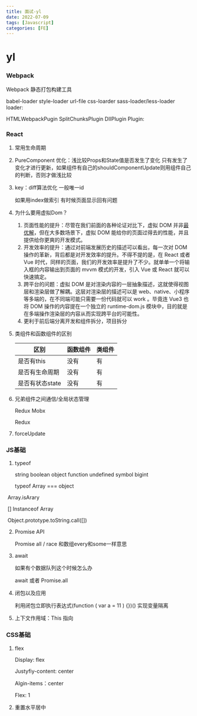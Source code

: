 ```yaml
---
title: 面试-yl
date: 2022-07-09
tags: [Javascript]
categories: [FE]
---
```


# yl

### Webpack

Webpack 静态打包构建工具

babel-loader   style-loader url-file css-loarder sass-loader/less-loader      loader:

HTMLWebpackPugin SplitChunksPlugin DIIPlugin      Plugin:

### React

1. 常用生命周期

2. PureComponent 优化：浅比较Props和State值是否发生了变化 只有发生了变化才进行更新，如果组件有自己的shouldComponentUpdate则用组件自己的判断，否则才做浅比较

3. key：diff算法优化 一般唯一id

   如果用index做索引 有时候页面显示回有问题

4. 为什么要用虚拟Dom？ 

   1. 页面性能的提升：尽管在我们前面的各种论证对比下，虚拟 DOM 并非[最优解](https://www.zhihu.com/search?q=最优解&search_source=Entity&hybrid_search_source=Entity&hybrid_search_extra={"sourceType"%3A"article"%2C"sourceId"%3A405905695})，但在大多数场景下，虚拟 DOM 能给你的页面过得去的性能，并且提供给你更爽的开发模式。
   2. 开发效率的提升：通过对前端发展历史的描述可以看出，每一次对 DOM 操作的革新，背后都是对开发效率的提升。不得不提的是，在 React 或者 Vue 时代，同样的页面，我们的开发效率是提升了不少。就单单一个将输入框的内容输出到页面的 mvvm 模式的开发，引入 Vue 或 React 就可以快速搞定。
   3. 跨平台的问题：虚拟 DOM 是对渲染内容的一层抽象描述，这就使得视图层和渲染层做了解耦。这层对渲染层的描述可以是 web、native、小程序等多端的，在不同端可能只需要一份代码就可以 work 。毕竟连 Vue3 也将 DOM 操作的内容提在一个独立的 runtime-dom.js 模块中，目的就是在多端操作渲染层的内容从而实现跨平台的可能性。
   4. 更利于前后端分离开发和组件拆分，项目拆分

5. 类组件和函数组件的区别

   | 区别            | 函数组件 | 类组件 |
   | --------------- | -------- | ------ |
   | 是否有this      | 没有     | 有     |
   | 是否有生命周期  | 没有     | 有     |
   | 是否有状态state | 没有     | 有     |

6. 兄弟组件之间通信/全局状态管理

   Redux Mobx

   Redux

7. forceUpdate

### JS基础

1. typeof  

   string boolean object function undefined symbol bigint

   typeof Array   === object

​        Array.isArary 

​        [] Instanceof Array  

​		Object.prototype.toString.call([])

2. Promise   API

   Promise   all / race 和数组every和some一样意思

3. await

   如果有个数据队列这个时候怎么办

   await  或者 Promise.all

4. 闭包以及应用

   利用闭包立即执行表达式(function ( var a = 11 ) {})() 实现变量隔离

5. 上下文作用域：This 指向

### CSS基础

1. flex

   Display: flex

   Justyfiy-content: center

   Algin-items：center

   Flex: 1

2. 重置水平居中  